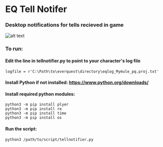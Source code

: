 # EQ Tell Notifer

### Desktop notifications for tells recieved in game


![alt text](https://i.imgur.com/T37fLJO.png)


### To run:
#### Edit the line in tellnotifier.py to point to your character's log file
```
logfile = r'C:\Path\to\everquest\directory\eqlog_Mymule_pq.proj.txt'
```

#### Install Python if not installed: https://www.python.org/downloads/

#### Install required python modules:
```
python3 -m pip install plyer
python3 -m pip install re
python3 -m pip install time
python3 -m pip install os
```

#### Run the script:
```
python3 /path/to/script/tellnotifier.py
```
